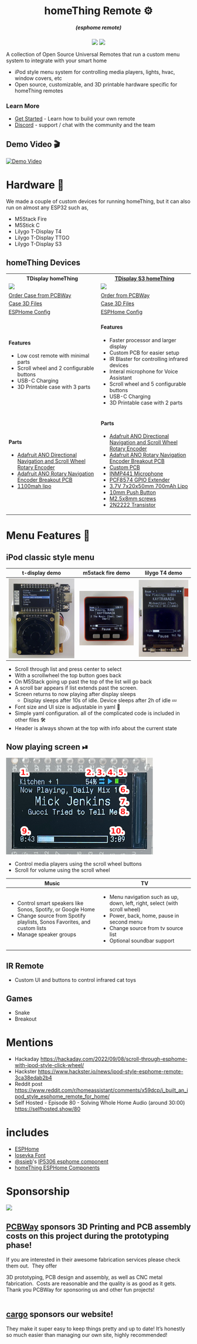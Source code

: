 
<h1 align = "center">homeThing Remote ⚙️</h1>
<h5 align = "center">(esphome remote)</h1>
<p align="center">
<a href="https://github.com/landonr/esphome-remote/stargazers"><img src="https://img.shields.io/github/stars/landonr/esphome-remote?style=for-the-badge"/></a>
<a href="https://discord.gg/BX6ZtGKHTy"><img src="https://img.shields.io/discord/1021434469917413498?style=for-the-badge"/></a>
</p>

A collection of Open Source Universal Remotes that run a custom menu system to integrate with your smart home

- iPod style menu system for controlling media players, lights, hvac, window covers, etc
- Open source, customizable, and 3D printable hardware specific for homeThing remotes

### Learn More
 - [Get Started](GettingStarted.md) - Learn how to build your own remote
 - [Discord](https://discord.gg/BX6ZtGKHTy) - support / chat with the community and the team
 
## Demo Video 🎬
[![Demo Video](https://img.youtube.com/vi/Tg7Op2hr42o/0.jpg)](https://youtu.be/Tg7Op2hr42o)

# Hardware 💪

We made a couple of custom devices for running homeThing, but it can also run on almost any ESP32 such as,
- M5Stack Fire
- M5Stick C
- Lilygo T-Display T4
- Lilygo T-Display TTGO
- Lilygo T-Display S3

## homeThing Devices
<table>
  <tr>
    <th>TDisplay homeThing</th>
    <th><a href="https://github.com/landonr/homeThing/tree/main/Case%20Design/tdisplay-s3">TDisplay S3 homeThing</a></th>
  </tr>
  <tr>
    <td><img src="https://github.com/landonr/homeThing/assets/2607659/4054f110-6d8d-4764-8aab-d7287209cb47" width="400"/></td>
    <td><img src="https://github.com/landonr/homeThing/assets/2607659/b19a5b39-b0dd-4bac-9803-df9a452ab56b" width="400"/></td>

  </tr>
  <tr>
    <td><a href="https://www.pcbway.com/project/shareproject/homeThing_V1_3_e3572f8f.html">Order Case from PCBWay</a></td>
    <td>
      <a href="https://www.pcbway.com/project/shareproject/homeThing_S3_2b3ac3ac.html">Order from PCBWay</a>
    </td>
  </tr>
  <tr>
    <td><a href="https://github.com/landonr/homeThing/tree/main/Case%20Design">Case 3D Files</a></td>
    <td><a href="https://github.com/landonr/homeThing/tree/main/Case%20Design">Case 3D Files</a></td>
  </tr>
  <tr>
    <td><a href="tdisplay-ipod.yaml">ESPHome Config</a></td>
    <td><a href="tdisplay-s3.yaml">ESPHome Config</a></td>
  </tr>
  <tr>
  	<td>
	<h4>Features</h4>
	<ul>
	<li>Low cost remote with minimal parts</li>
	<li>Scroll wheel and 2 configurable buttons</li>
	<li>USB-C Charging</li>
	<li>3D Printable case with 3 parts</li>
	</ul>
	</td>
  	<td>
	<h4>Features</h4>
	<ul>
	<li>Faster processor and larger display</li>
	<li>Custom PCB for easier setup</li>
	<li>IR Blaster for controlling infrared devices</li>
	<li>Interal microphone for Voice Assistant</li>
	<li>Scroll wheel and 5 configurable buttons</li>
	<li>USB-C Charging</li>
	<li>3D Printable case with 2 parts</li>
	</ul>
	</td>
  </tr>
  <tr>
  	<td>
	<h4>Parts</h4>
	<ul>
	<li><a href="https://www.adafruit.com/product/5001">Adafruit ANO Directional Navigation and Scroll Wheel Rotary Encoder</a></li>
	<li><a href="https://www.adafruit.com/product/5221">Adafruit ANO Rotary Navigation Encoder Breakout PCB</a></li>
	<li><a href="https://leeselectronic.com/en/product/88345-battery-rechargeable-li-poly-37v-1100mah-jst-zh.html">1100mah lipo</a></li>
	</ul>
	</td>
  	<td>
	<h4>Parts</h4>
	<ul>
	<li><a href="https://www.adafruit.com/product/5001">Adafruit ANO Directional Navigation and Scroll Wheel Rotary Encoder</a></li>
	<li><a href="https://www.adafruit.com/product/5221">Adafruit ANO Rotary Navigation Encoder Breakout PCB</a></li>
	<li><a href="https://www.adafruit.com/product/5221">Custom PCB</a></li>
	<li><a href="https://www.aliexpress.us/item/32962426410.html">INMP441 Microphone</a></li>
	<li><a href="https://leeselectronic.com/en/product/71446-ic-i-o-expander-for-i2c-8bit-pcf8574p.html">PCF8574 GPIO Extender</a></li>
	<li><a href="https://www.aliexpress.com/item/32835179410.html">3.7V 7x20x50mm 700mAh Lipo</a></li>
	<li><a href="https://leeselectronic.com/en/product/31231-tack-switch-6x6x10mm.html">10mm Push Button</a></li>
	<li><a href="https://leeselectronic.com/en/product/6049-6049BOLTM25100PCS.html">M2.5x8mm screws</a></li>
	<li><a href="https://leeselectronic.com/qc/product/7174-7174TRANSISTOR2N2222MPS2222ANPN5.html">2N2222 Transistor</a></li>
	</ul>
	</td>
  </tr>
</table>

# Menu Features 📝
## iPod classic style menu 
|t-display demo|m5stack fire demo|lilygo T4 demo|
|--|--|--|
|![Scroll Demo Gif](docs/scrollListSelectTDisplay.gif)|![Scroll List Fire Demo Gif](docs/m5stackFireDemo.gif)|![Lilygo T4 Demo](docs/t4Demo.gif)

- Scroll through list and press center to select
- With a scrollwheel the top button goes back
- On M5Stack going up past the top of the list will go back
- A scroll bar appears if list extends past the screen. 
- Screen returns to now playing after display sleeps
    - Display sleeps after 10s of idle. Device sleeps after 2h of idle 💤
- Font size and UI size is adjustable in yaml 🔨
- Simple yaml configuration. all of the complicated code is included in other files 🛠
- Header is always shown at the top with info about the current state

## Now playing screen ⏯
<img src="docs/nowPlayingOverlay.png"/>
<ul>
<li>Control media players using the scroll wheel buttons</li>
<li>Scroll for volume using the scroll wheel</li>
</ul>

|Music|TV|
|--|--|
|<ul><li>Control smart speakers like Sonos, Spotify, or Google Home</li><li>Change source from Spotify playlists, Sonos Favorites, and custom lists</li><li>Manage speaker groups</li></ul>|<ul><li>Menu navigation such as up, down, left, right, select (with scroll wheel)</li><li>Power, back, home, pause in second menu</li><li>Change source from tv source list</li><li>Optional soundbar support</li></ul>|

## IR Remote
<ul>
<li>Custom UI and buttons to control infrared cat toys</li>
</ul>

## Games
<ul>
<li>Snake</li>
<li>Breakout</li>
</ul>


# Mentions
- Hackaday https://hackaday.com/2022/09/08/scroll-through-esphome-with-ipod-style-click-wheel/
- Hackster https://www.hackster.io/news/ipod-style-esphome-remote-3ca38edab2b4
- Reddit post https://www.reddit.com/r/homeassistant/comments/x59dcp/i_built_an_ipod_style_esphome_remote_for_home/
- Self Hosted - Episode 80 - Solving Whole Home Audio (around 30:00) https://selfhosted.show/80 

# includes
- <a href="https://esphome.io/">ESPHome</a>
- <a href="https://github.com/be5invis/Iosevka">Iosevka Font</a>
- [@ssieb](https://github.com/ssieb)'s <a href="https://github.com/ssieb/custom_components/tree/master/components/ip5306">IP5306 esphome component</a>
- <a href="https://github.com/landonr/esphome-components">homeThing ESPHome Components</a>

# Sponsorship

<img src="https://camo.githubusercontent.com/3fab6e1d2bd2504dd94cfc2927b151aee553c106eef66ef09e49bdcd4c1013dc/68747470733a2f2f63646e2e6861636b616461792e696f2f696d616765732f3838313032313637333238353832393239312e706e67" data-caption="PCBWay Logo" data-no-zoom="">

## [PCBWay](https://pcbway.com/g/Xymq6O "PCBWay") sponsors 3D Printing and PCB assembly costs on this project during the prototyping phase! 
If you are interested in their awesome fabrication services please check them out.&nbsp; They offer 

3D prototyping,&nbsp;PCB design and assembly, as well as CNC metal fabrication.&nbsp; Costs are reasonable and the quality is as good as it gets.&nbsp; Thank you PCBWay for sponsoring us and other fun projects!<br><br>

## [cargo](https://cargo.site/ "cargo.site") sponsors our website!

They make it super easy to keep things pretty and up to date! It’s honestly so much easier than managing our own site, highly recommended!
